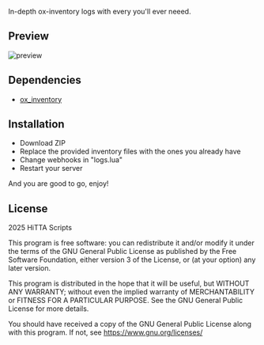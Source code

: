 In-depth ox-inventory logs with every you'll ever neeed.

## Preview
![preview](https://i.imgur.com/HBc7Xyv.png)


## Dependencies
- [ox_inventory](https://github.com/overextended/ox_inventory)

## Installation
- Download ZIP
- Replace the provided inventory files with the ones you already have
- Change webhooks in "logs.lua"
- Restart your server

And you are good to go, enjoy!

## License
2025 HiTTA Scripts

This program is free software: you can redistribute it and/or modify
it under the terms of the GNU General Public License as published by
the Free Software Foundation, either version 3 of the License, or
(at your option) any later version.

This program is distributed in the hope that it will be useful,
but WITHOUT ANY WARRANTY; without even the implied warranty of
MERCHANTABILITY or FITNESS FOR A PARTICULAR PURPOSE.  See the
GNU General Public License for more details.

You should have received a copy of the GNU General Public License
along with this program.  If not, see <https://www.gnu.org/licenses/>
